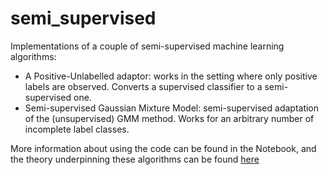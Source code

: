 # semi_supervised
Implementations of a couple of semi-supervised machine learning algorithms:
 * A Positive-Unlabelled adaptor: works in the setting where only positive labels are observed. Converts a supervised classifier to a semi-supervised one.
 * Semi-supervised Gaussian Mixture Model: semi-supervised adaptation of the (unsupervised) GMM method. Works for an arbitrary number of incomplete label classes.
 
More information about using the code can be found in the Notebook, and the theory underpinning these algorithms can be found <a href="http://www.rrricharrrd.com/projects/semi_supervised.html">here</a>
